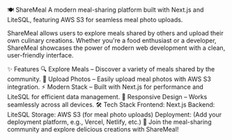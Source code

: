 🍽️ ShareMeal
A modern meal-sharing platform built with Next.js and LiteSQL, featuring AWS S3 for seamless meal photo uploads.

ShareMeal allows users to explore meals shared by others and upload their own culinary creations. Whether you're a food enthusiast or a developer, ShareMeal showcases the power of modern web development with a clean, user-friendly interface.

✨ Features
🔍 Explore Meals – Discover a variety of meals shared by the community.
📸 Upload Photos – Easily upload meal photos with AWS S3 integration.
⚡ Modern Stack – Built with Next.js for performance and LiteSQL for efficient data management.
📱 Responsive Design – Works seamlessly across all devices.
🛠️ Tech Stack
Frontend: Next.js
Backend: LiteSQL
Storage: AWS S3 (for meal photo uploads)
Deployment: (Add your deployment platform, e.g., Vercel, Netlify, etc.)
🚀 Join the meal-sharing community and explore delicious creations with ShareMeal!
